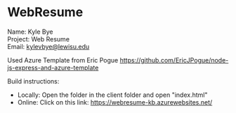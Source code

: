 # WebResume

Name: Kyle Bye\
Project: Web Resume\
Email: kylevbye@lewisu.edu

Used Azure Template from Eric Pogue
https://github.com/EricJPogue/node-js-express-and-azure-template

Build instructions:
- Locally: Open the folder in the client folder and open "index.html"
- Online: Click on this link: https://webresume-kb.azurewebsites.net/
